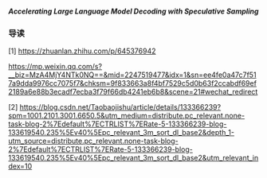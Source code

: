##### Accelerating Large Language Model Decoding with Speculative Sampling 

### 导读





[1] https://zhuanlan.zhihu.com/p/645376942

https://mp.weixin.qq.com/s?__biz=MzA4MjY4NTk0NQ==&mid=2247519477&idx=1&sn=ee4fe0a47c7f517a9dda9976cc7075f7&chksm=9f833663a8f4bf7529c5d0b63f2ccabdf69ef2189a6e88b3ecadf7ecba3f79f66db4241eb6b8&scene=21#wechat_redirect

[2] https://blog.csdn.net/Taobaojishu/article/details/133366239?spm=1001.2101.3001.6650.5&utm_medium=distribute.pc_relevant.none-task-blog-2%7Edefault%7ECTRLIST%7ERate-5-133366239-blog-133619540.235%5Ev40%5Epc_relevant_3m_sort_dl_base2&depth_1-utm_source=distribute.pc_relevant.none-task-blog-2%7Edefault%7ECTRLIST%7ERate-5-133366239-blog-133619540.235%5Ev40%5Epc_relevant_3m_sort_dl_base2&utm_relevant_index=10













